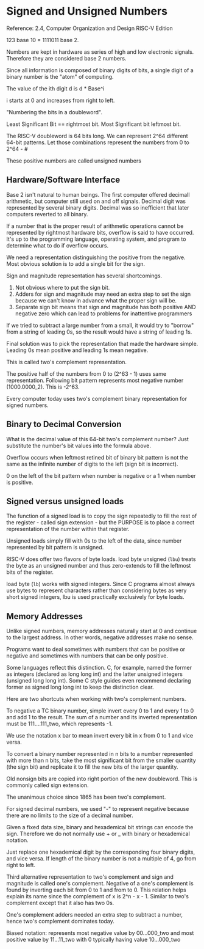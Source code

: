 # Signed and Unsigned Numbers
Reference: 2.4, Computer Organization and Design RISC-V Edition

123 base 10 = 1111011 base 2.

Numbers are kept in hardware as series of high and low electronic signals. Therefore they are considered base 2 numbers. 

Since all information is composed of binary digits of bits, a single digit of a binary number is the "atom" of computing. 

The value of the ith digit d is d * Base^i 

i starts at 0 and increases from right to left.

"Numbering the bits in a doubleword".

Least Significant Bit == rightmost bit. Most Significant bit leftmost bit.

The RISC-V doubleword is 64 bits long. We can represent 2^64 different 64-bit patterns.
Let those combinations represent the numbers from 0 to 2^64 - # 

These positive numbers are called unsigned numbers

## Hardware/Software Interface
Base 2 isn't natural to human beings. The first computer offered decimall arithmetic, but computer still used on and off signals. Decimal digit was represented by several binary digits. Decimal was so inefficient that later computers reverted to all binary.

If  a number that is the proper result of arithmetic operations cannot be represented by rightmost hardware bits, overflow is said to have occurred. It's up to the programming language, operating system, and program to determine what to do if overflow occurs.

We need a representation distinguishing the positive from the negative. Most obvious solution is to add a single bit for the sign. 

Sign and magnitude representation has several shortcomings. 
1. Not obvious where to put the sign bit.
2. Adders for sign and magnitude may need an extra step to set the sign because we can't know in advance what the proper sign will be.
3. Separate sign bit means that sign and magnitude has both positive AND negative zero which can lead to problems for inattentive programmers

If we tried to subtract a large number from a small, it would try to "borrow" from a string of leading 0s, so the result would have a string of leading 1s. 

Final solution was to pick the representation that made the hardware simple. Leading 0s mean positive and leading 1s mean negative.

This is called two's complement representation.

The positive half of the numbers from 0 to (2^63 - 1) uses same representation. Following bit pattern represents most negative number (1000.0000_2). This is -2^63. 

Every computer today uses two's complement binary representation for signed numbers. 

## Binary to Decimal Conversion
What is the decimal value of this 64-bit two's complement number?
Just substitute the number's bit values into the formula above.

Overflow occurs when leftmost retined bit of binary bit pattern is not the same as the infinite number of digits to the left (sign bit is incorrect). 

0 on the left of the bit pattern when number is negative or a 1 when number is positive.

## Signed versus unsigned loads

The function of a signed load is to copy the sign repeatedly to fill the rest of the register - called sign extension - but the PURPOSE is to place a correct representation of the number within that register.

Unsigned loads simply fill with 0s to the left of the data, since number represented by bit pattern is unsigned. 

RISC-V does offer two flavors of byte loads. load byte unsigned (`lbu`) treats the byte as an unsigned number and thus zero-extends to fill the leftmost bits of the register.

load byte (`lb`) works with signed integers. Since C programs almost always use bytes to represent characters rather than considering bytes as very short signed integers, lbu is used practically exclusively for byte loads.

## Memory Addresses
Unlike signed numbers, memory addresses naturally start at 0 and continue to the largest address. In other words, negative addresses make no sense.

Programs want to deal sometimes with numbers that can be positive or negative and sometimes with numbers that can be only positive.

Some languages reflect this distinction. C, for example, named the former as integers (declared as long long int) and the latter unsigned integers (unsigned long long int). Some C style guides even recommend declaring former as signed long long int to keep the distinction clear.

Here are two shortcuts when working with two's complement numbers. 

To negative a TC binary number, simple invert every 0 to 1 and every 1 to 0 and add 1 to the result. The sum of a number and its inverted representation must be 111....111_two, which represents -1.

We use the notation x bar to mean invert every bit in x from 0 to 1 and vice versa.

To convert a binary number represented in n bits to a number represented with more than n bits, take the most significant bit from the smaller quantity (the sign bit) and replicate it to fill the new bits of the larger quantity.

Old nonsign bits are copied into right portion of the new doubleword. This is commonly called sign extension.

The unanimous choice since 1865 has been two's complement.

For signed decimal numbers, we used "-" to represent negative because there are no limits to the size of a decimal number. 

Given a fixed data size, binary and hexademical bit strings can encode the sign. Therefore we do not normally use + or _ with binary or hexademical notation.

Just replace one hexademical digit by the corresponding four binary digits, and vice versa. If length of the binary number is not a multiple of 4, go from right to left.

Third alternative representation to two's complement and sign and magnitude is called one's complement. Negative of a one's complement is found by inverting each bit from 0 to 1 and from to 0. This relation helps explain its name since the complement of x is 2^n - x - 1. Similar to two's complement except that it also has two 0s. 

One's complement adders needed an extra step to subtract a number, hence two's complement dominates today. 

Biased notation: represents most negative value by 00...000_two and most positive value by 11...11_two with 0 typically having value 10...000_two

